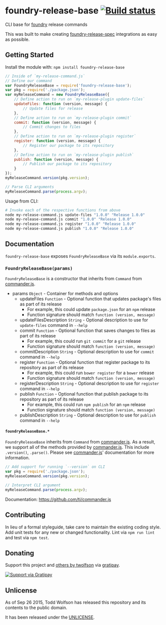 # foundry-release-base [![Build status](https://travis-ci.org/twolfson/foundry-release-base.png?branch=master)](https://travis-ci.org/twolfson/foundry-release-base)

CLI base for [foundry][] release commands

This was built to make creating [foundry-release-spec][] integrations as easy as possible.

[foundry]: https://github.com/twolfson/foundry
[foundry-release-spec]: https://github.com/twolfson/foundry-release-spec

## Getting Started
Install the module with: `npm install foundry-release-base`

```js
// Inside of `my-release-command.js`
// Define our command
var FoundryReleaseBase = require('foundry-release-base');
var pkg = require('./package.json');
var myReleaseCommand = new FoundryReleaseBase({
    // Define action to run on `my-release-plugin update-files`
    updateFiles: function (version, message) {
        // Update files for release
    },
    // Define action to run on `my-release-plugin commit`
    commit: function (version, message) {
        // Commit changes to files
    },
    // Define action to run on `my-release-plugin register`
    register: function (version, message) {
        // Register our package to its repository
    },
    // Define action to run on `my-release-plugin publish`
    publish: function (version, message) {
        // Publish our package to its repository
    }
});
myReleaseCommand.version(pkg.version);

// Parse CLI arguments
myReleaseCommand.parse(process.argv);
```

Usage from CLI:

```bash
# Invoke each of the respective functions from above
node my-release-command.js update-files "1.0.0" "Release 1.0.0"
node my-release-command.js commit "1.0.0" "Release 1.0.0"
node my-release-command.js register "1.0.0" "Release 1.0.0"
node my-release-command.js publish "1.0.0" "Release 1.0.0"
```

## Documentation
`foundry-release-base` exposes `FoundryReleaseBase` via its `module.exports`.

### `FoundryReleaseBase(params)`
`FoundryReleaseBase` is a constructor that inherits from `Command` from [commander.js][].

- params `Object` - Container for methods and options
    - updateFiles `Function` - Optional function that updates package's files as part of its release
        - For example, this could update `package.json` for an `npm` release
        - Function signature should match `function (version, message)`
    - updateFilesDescription `String` - Optional description to use for `update-files` command in `--help`
    - commit `Function` - Optional function that saves changes to files as part of its release
        - For example, this could run `git commit` for a `git` release
        - Function signature should match `function (version, message)`
    - commitDescription `String` - Optional description to use for `commit` command in `--help`
    - register `Function` - Optional function that register package to its repository as part of its release
        - For example, this could run `bower register` for a `bower` release
        - Function signature should match `function (version, message)`
    - registerDescription `String` - Optional description to use for `register` command in `--help`
    - publish `Function` - Optional function that publish package to its repository as part of its release
        - For example, this could run `npm publish` for an `npm` release
        - Function signature should match `function (version, message)`
    - publishDescription `String` - Optional description to use for `publish` command in `--help`

[commander.js]: https://github.com/visionmedia/commander.js

#### `foundryReleaseBase.*`
`FoundryReleaseBase` inherits from `Command` from [commander.js][]. As a result, we support all of the methods provided by [commander.js][]. This include `.version()`, `.parse()`. Please see [commander.js][]' documentation for more information.

```js
// Add support for running `--version` on CLI
var pkg = require('./package.json');
myReleaseCommand.version(pkg.version);

// Interpret CLI argument
myReleaseCommand.parse(process.argv);
```

Documentation: https://github.com/tj/commander.js

## Contributing
In lieu of a formal styleguide, take care to maintain the existing coding style. Add unit tests for any new or changed functionality. Lint via `npm run lint` and test via `npm test`.

## Donating
Support this project and [others by twolfson][gratipay] via [gratipay][].

[![Support via Gratipay][gratipay-badge]][gratipay]

[gratipay-badge]: https://cdn.rawgit.com/gratipay/gratipay-badge/2.x.x/dist/gratipay.png
[gratipay]: https://www.gratipay.com/twolfson/

## Unlicense
As of Sep 26 2015, Todd Wolfson has released this repository and its contents to the public domain.

It has been released under the [UNLICENSE][].

[UNLICENSE]: UNLICENSE
